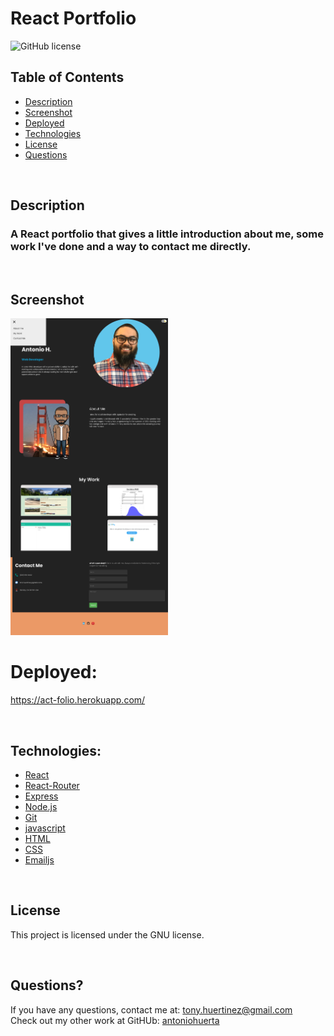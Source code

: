 <h1> React Portfolio </h1>


![GitHub license](https://img.shields.io/badge/license-GNU-55809b.svg) <br />

## Table of Contents 

- [Description](#description)
- [Screenshot](#screenshot)
- [Deployed](#deployed)
- [Technologies](#technologies)
- [License](#license)
- [Questions](#questions)

<br />

## Description

### A React portfolio that gives a little introduction about me, some work I've done and a way to contact me directly.

<br />

## Screenshot

<img src=".../../src/img/Portfolio.png"  width="50%"/>

<br>

# Deployed:

https://act-folio.herokuapp.com/

<br>

## Technologies:
- [React](https://reactjs.org/)
- [React-Router](https://reacttraining.com/react-router/web/guides/quick-start)
- [Express](https://expressjs.com/)
- [Node.js](https://nodejs.org/)
- [Git](https://git-scm.com/)
- [javascript](https://developer.mozilla.org/en-US/docs/Web/JavaScript)
- [HTML](https://developer.mozilla.org/en-US/docs/Web/HTML)
- [CSS](https://developer.mozilla.org/en-US/docs/Web/CSS)
- [Emailjs](https://www.emailjs.com/)


<br>

## License

This project is licensed under the GNU license. 

<br />

## Questions?

If you have any questions, contact me at: 
tony.huertinez@gmail.com  <br />
Check out my other work at GitHUb:
[antoniohuerta](https://github.com/Tonycodesnow) <br />